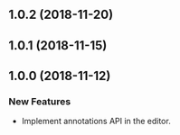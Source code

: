 ## 1.0.2 (2018-11-20)

## 1.0.1 (2018-11-15)

## 1.0.0 (2018-11-12)

### New Features

- Implement annotations API in the editor.
